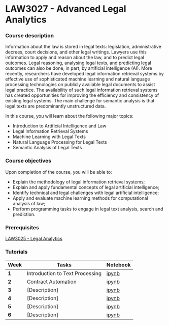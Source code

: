 # LAW3027 - Advanced Legal Analytics

### Course description

Information about the law is stored in legal texts: legislation, administrative decrees, court decisions, and other legal writings. Lawyers use this information to apply and reason about the law, and to predict legal outcomes. Legal reasoning, analysing legal texts, and predicting legal outcomes can also be done, in part, by artificial intelligence (AI). More recently, researchers have developed legal information retrieval systems by effective use of sophisticated machine learning and natural language processing technologies on publicly available legal documents to assist legal practice. The availability of such legal information retrieval systems has created opportunities for improving the efficiency and consistency of existing legal systems. The main challenge for semantic analysis is that legal texts are predominantly unstructured data. 

In this course, you will learn about the following major topics:

* Introduction to Artificial Intelligence and Law
* Legal Information Retrieval Systems
* Machine Learning with Legal Texts
* Natural Language Processing for Legal Texts
* Semantic Analysis of Legal Texts

### Course objectives

Upon completion of the course, you will be able to:

* Explain the methodology of legal information retrieval systems;
* Explain and apply fundamental concepts of legal artificial intelligence;
* Identify technical and legal challenges with legal artificial intelligence;
* Apply and evaluate machine learning methods for computational analysis of law;
* Perform programming tasks to engage in legal text analysis, search and prediction.

### Prerequisites

[LAW3025 - Legal Analytics](https://github.com/maastrichtlawtech/law3025-legal-analytics)

### Tutorials

| Week   | Tasks                              | Notebook                           |
|--------|------------------------------------|------------------------------------|
| **1**  | Introduction to Text Processing | [ipynb](notebooks/tutorial1.ipynb) |
| **2**  | Contract Automation | [ipynb](notebooks/tutorial2.ipynb) |
| **3**  | [Description]  | [ipynb](notebooks/tutorial3.ipynb) |
| **4**  | [Description]  | [ipynb](notebooks/tutorial4.ipynb) |
| **5**  | [Description]  | [ipynb](notebooks/tutorial5.ipynb) |
| **6**  | [Description] | [ipynb](notebooks/tutorial6.ipynb) |
